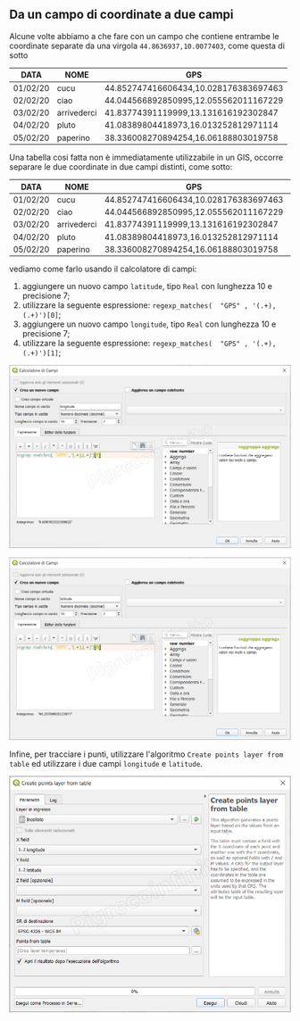 ## Da un campo di coordinate a due campi

Alcune volte abbiamo a che fare con un campo che contiene entrambe le coordinate separate da una virgola `44.8636937,10.0077403`, come questa di sotto

DATA|NOME|GPS
----|----|---
01/02/20|cucu|44.852747416606434,10.028176383697463
02/02/20|ciao|44.044566892850995,12.055562011167229
03/02/20|arrivederci|41.83774391119999,13.131616192302847
04/02/20|pluto|41.08389804418973,16.013252812971114
05/02/20|paperino|38.336008270894254,16.06188803019758

Una tabella cosi fatta non è immediatamente utilizzabile in un GIS, occorre separare le due coordinate in due campi distinti, come sotto:

DATA|NOME|GPS|latitude|longitude
----|----|---|--------|-------
01/02/20|cucu|44.852747416606434,10.028176383697463|44.852747416606434|10.028176383697463
02/02/20|ciao|44.044566892850995,12.055562011167229|44.044566892850995|12.055562011167229
03/02/20|arrivederci|41.83774391119999,13.131616192302847|41.83774391119999|13.131616192302847
04/02/20|pluto|41.08389804418973,16.013252812971114|41.08389804418973|16.013252812971114
05/02/20|paperino|38.336008270894254,16.06188803019758|38.336008270894254|16.06188803019758

vediamo come farlo usando il calcolatore di campi:

1. aggiungere un nuovo campo `latitude`, tipo `Real` con lunghezza 10 e precisione 7;
2. utilizzare la seguente espressione: `regexp_matches(  "GPS" , '(.+),(.+)')[0]`;
3. aggiungere un nuovo campo `longitude`, tipo `Real` con lunghezza 10 e precisione 7;
4. utilizzare la seguente espressione: `regexp_matches(  "GPS" , '(.+),(.+)')[1]`;

![](/img/esempi/lonlat_regex/img_01.png)

![](/img/esempi/lonlat_regex/img_02.png)

Infine, per tracciare i punti, utilizzare l'algoritmo `Create points layer from table` ed utilizzare i due campi `longitude` e `latitude`.

![](/img/esempi/lonlat_regex/img_03.png)
